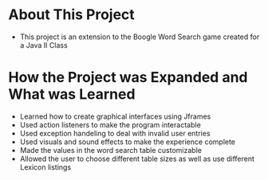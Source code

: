 # About This Project

- This project is an extension to the Boogle Word Search game created for a Java II Class

# How the Project was Expanded and What was Learned

- Learned how to create graphical interfaces using Jframes
- Used action listeners to make the program interactable
- Used exception handeling to deal with invalid user entries
- Used visuals and sound effects to make the experience complete
- Made the values in the word search table customizable
- Allowed the user to choose different table sizes as well as use different Lexicon listings
